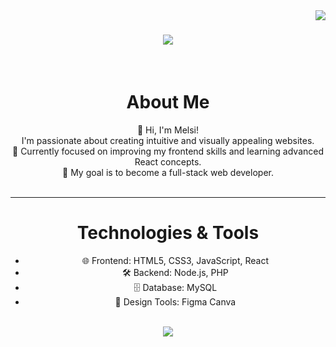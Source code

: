 <img align="right" src="https://visitor-badge.laobi.icu/badge?page_id=koxhajmelsi1.koxhajmelsi1" />
<h1 align="center">
    <img src="https://readme-typing-svg.herokuapp.com/?font=Righteous&size=35&center=true&vCenter=true&width=500&height=70&duration=4000&lines=Hi+There!+👋;+I'm+Melsi+Koxhaj!;" />
</h1>

<br/>

<div align="center">
 
  <h1>About Me</h1>
👋 Hi, I'm Melsi! <br/> 
I'm passionate about creating intuitive and visually appealing websites.<br/>  
🌱 Currently focused on improving my frontend skills and learning advanced React concepts. <br/> 
🎯 My goal is to become a full-stack web developer.


 </div>

 <br/>

  <hr/>

 <div align="center"> 
   <h1>Technologies & Tools</h1>
     
- 🌐 Frontend: HTML5, CSS3, JavaScript, React  <br> 
- 🛠️ Backend: Node.js, PHP  <br>
- 🗄️ Database: MySQL <br>
- 🎨 Design Tools: Figma Canva <br>
     



 </div>

 </br>

 <div align="center">
    <img src="https://skillicons.dev/icons?i=html,css,javascript,vscode,react,mysql,figma,typescript,nodejs,php,xampp" />
 </div>

